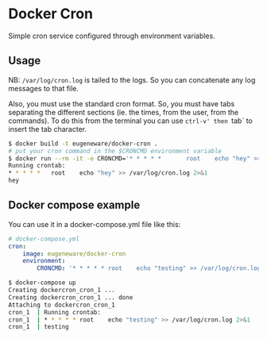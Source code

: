# Docker Cron

Simple cron service configured through environment variables.

## Usage

NB: `/var/log/cron.log` is tailed to the logs. So you can concatenate any log messages to that file.

Also, you must use the standard cron format. So, you must have tabs separating the different sections (ie. the times, from the user, from the commands). To do this from the terminal you can use `ctrl-v' then `tab` to insert the tab character.

``` bash
$ docker build -t eugeneware/docker-cron .
# put your cron command in the $CRONCMD environment variable
$ docker run --rm -it -e CRONCMD='* * * * *       root    echo "hey" >> /var/log/cron.log 2>&1' eugeneware/docker-cron
Running crontab:
* * * * *	root	echo "hey" >> /var/log/cron.log 2>&1
hey
````

## Docker compose example

You can use it in a docker-compose.yml file like this:

``` yaml
# docker-compose.yml
cron:
    image: eugeneware/docker-cron
    environment:
        CRONCMD: '* * * * * root    echo "testing" >> /var/log/cron.log 2>&1'
```

``` bash
$ docker-compose up
Creating dockercron_cron_1 ...
Creating dockercron_cron_1 ... done
Attaching to dockercron_cron_1
cron_1  | Running crontab:
cron_1  | * * * * * root    echo "testing" >> /var/log/cron.log 2>&1
cron_1  | testing
```
